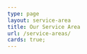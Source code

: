 ```yaml
---
type: page
layout: service-area
title: Our Service Area
url: /service-areas/
cards: true;
---
```



